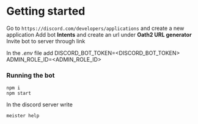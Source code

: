 # Getting started
Go to 
```https://discord.com/developers/applications```
and create a new application
Add bot **Intents** and create an url under **Oath2 URL generator**
Invite bot to server through link

In the *.env* file add 
DISCORD_BOT_TOKEN=\<DISCORD_BOT_TOKEN\>
ADMIN_ROLE_ID=\<ADMIN_ROLE_ID\>

### Running the bot
```
npm i
npm start
```
In the discord server write 
```
meister help
```